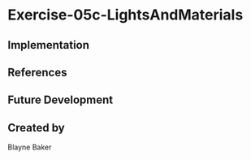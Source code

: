 # Exercise-05c-LightsAndMaterials


## Implementation

## References

## Future Development

## Created by
Blayne Baker
